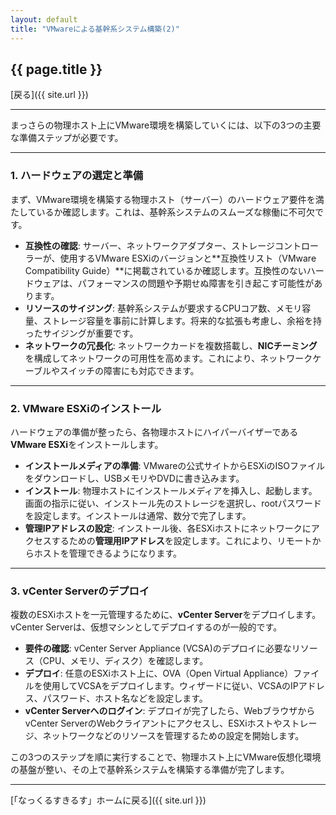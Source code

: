 ```yaml
---
layout: default 
title: "VMwareによる基幹系システム構築(2)"
---
```


## {{ page.title }}

[戻る]({{ site.url }}) 

---

まっさらの物理ホスト上にVMware環境を構築していくには、以下の3つの主要な準備ステップが必要です。

---

### 1. ハードウェアの選定と準備

まず、VMware環境を構築する物理ホスト（サーバー）のハードウェア要件を満たしているか確認します。これは、基幹系システムのスムーズな稼働に不可欠です。

* **互換性の確認**: サーバー、ネットワークアダプター、ストレージコントローラーが、使用するVMware ESXiのバージョンと**互換性リスト（VMware Compatibility Guide）**に掲載されているか確認します。互換性のないハードウェアは、パフォーマンスの問題や予期せぬ障害を引き起こす可能性があります。
* **リソースのサイジング**: 基幹系システムが要求するCPUコア数、メモリ容量、ストレージ容量を事前に計算します。将来的な拡張も考慮し、余裕を持ったサイジングが重要です。
* **ネットワークの冗長化**: ネットワークカードを複数搭載し、**NICチーミング**を構成してネットワークの可用性を高めます。これにより、ネットワークケーブルやスイッチの障害にも対応できます。

---

### 2. VMware ESXiのインストール

ハードウェアの準備が整ったら、各物理ホストにハイパーバイザーである**VMware ESXi**をインストールします。

* **インストールメディアの準備**: VMwareの公式サイトからESXiのISOファイルをダウンロードし、USBメモリやDVDに書き込みます。
* **インストール**: 物理ホストにインストールメディアを挿入し、起動します。画面の指示に従い、インストール先のストレージを選択し、rootパスワードを設定します。インストールは通常、数分で完了します。
* **管理IPアドレスの設定**: インストール後、各ESXiホストにネットワークにアクセスするための**管理用IPアドレス**を設定します。これにより、リモートからホストを管理できるようになります。

---

### 3. vCenter Serverのデプロイ

複数のESXiホストを一元管理するために、**vCenter Server**をデプロイします。vCenter Serverは、仮想マシンとしてデプロイするのが一般的です。

* **要件の確認**: vCenter Server Appliance (VCSA)のデプロイに必要なリソース（CPU、メモリ、ディスク）を確認します。
* **デプロイ**: 任意のESXiホスト上に、OVA（Open Virtual Appliance）ファイルを使用してVCSAをデプロイします。ウィザードに従い、VCSAのIPアドレス、パスワード、ホスト名などを設定します。
* **vCenter Serverへのログイン**: デプロイが完了したら、WebブラウザからvCenter ServerのWebクライアントにアクセスし、ESXiホストやストレージ、ネットワークなどのリソースを管理するための設定を開始します。

この3つのステップを順に実行することで、物理ホスト上にVMware仮想化環境の基盤が整い、その上で基幹系システムを構築する準備が完了します。

---


[「なっくるすきるす」ホームに戻る]({{ site.url }}) 
